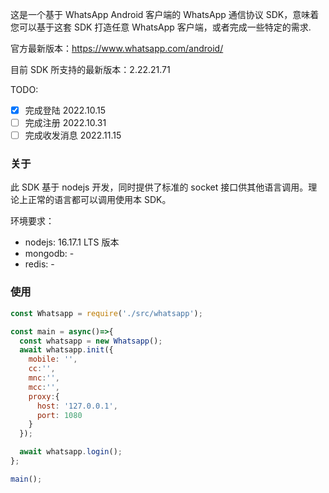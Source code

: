 这是一个基于 WhatsApp Android 客户端的 WhatsApp 通信协议 SDK，意味着您可以基于这套 SDK 打造任意 WhatsApp 客户端，或者完成一些特定的需求.

官方最新版本：https://www.whatsapp.com/android/

目前 SDK 所支持的最新版本：2.22.21.71


TODO:

- [x] 完成登陆 2022.10.15
- [ ] 完成注册 2022.10.31
- [ ] 完成收发消息 2022.11.15

### 关于

此 SDK 基于 nodejs 开发，同时提供了标准的 socket 接口供其他语言调用。理论上正常的语言都可以调用使用本 SDK。

环境要求：

* nodejs: 16.17.1 LTS 版本
* mongodb: - 
* redis: -

### 使用

``` javascript
const Whatsapp = require('./src/whatsapp');

const main = async()=>{
  const whatsapp = new Whatsapp();
  await whatsapp.init({
    mobile: '',
    cc:'',
    mnc:'',
    mcc:'',
    proxy:{
      host: '127.0.0.1',
      port: 1080
    }
  });

  await whatsapp.login();
};

main();


```